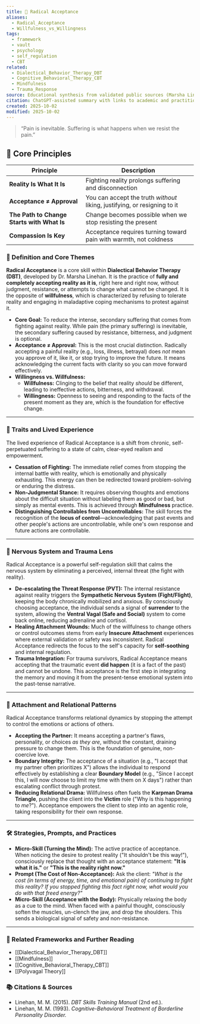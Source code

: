```yaml
---
title: 🧘 Radical Acceptance
aliases:
  - Radical_Acceptance
  - Willfulness_vs_Willingness
tags:
  - framework
  - vault
  - psychology
  - self_regulation
  - CBT
related:
  - Dialectical_Behavior_Therapy_DBT
  - Cognitive_Behavioral_Therapy_CBT
  - Mindfulness
  - Trauma_Response
source: Educational synthesis from validated public sources (Marsha Linehan's model)
citation: ChatGPT-assisted summary with links to academic and practitioner materials
created: 2025-10-02
modified: 2025-10-02
---
```


<!-- @format -->

> “Pain is inevitable. Suffering is what happens when we resist the pain.”

## 🧠 Core Principles

| Principle                                  | Description                                                               |
| ------------------------------------------ | ------------------------------------------------------------------------- |
| **Reality Is What It Is**                  | Fighting reality prolongs suffering and disconnection                     |
| **Acceptance ≠ Approval**                  | You can accept the truth _without_ liking, justifying, or resigning to it |
| **The Path to Change Starts with What Is** | Change becomes possible when we stop resisting the present                |
| **Compassion Is Key**                      | Acceptance requires turning toward pain with warmth, not coldness         |

### 🧩 Definition and Core Themes

**Radical Acceptance** is a core skill within **Dialectical Behavior Therapy (DBT)**,
developed by Dr. Marsha Linehan. It is the practice of **fully and completely accepting
reality as it is**, right here and right now, without judgment, resistance, or attempts
to change what cannot be changed. It is the opposite of **willfulness**, which is
characterized by refusing to tolerate reality and engaging in maladaptive coping
mechanisms to protest against it.

- **Core Goal:** To reduce the intense, secondary suffering that comes from fighting
  against reality. While pain (the primary suffering) is inevitable, the secondary
  suffering caused by resistance, bitterness, and judgment is optional.
- **Acceptance $\neq$ Approval:** This is the most crucial distinction. Radically
  accepting a painful reality (e.g., loss, illness, betrayal) does _not_ mean you
  approve of it, like it, or stop trying to improve the future. It means acknowledging
  the current facts with clarity so you can move forward effectively.
- **Willingness vs. Willfulness:**
    - **Willfulness:** Clinging to the belief that reality _should_ be different, leading
    to ineffective actions, bitterness, and withdrawal.
    - **Willingness:** Openness to seeing and responding to the facts of the present
    moment as they are, which is the foundation for effective change.

---

### 🌿 Traits and Lived Experience

The lived experience of Radical Acceptance is a shift from chronic, self-perpetuated
suffering to a state of calm, clear-eyed realism and empowerment.

- **Cessation of Fighting:** The immediate relief comes from stopping the internal
  battle with reality, which is emotionally and physically exhausting. This energy can
  then be redirected toward problem-solving or enduring the distress.
- **Non-Judgmental Stance:** It requires observing thoughts and emotions about the
  difficult situation without labeling them as good or bad, but simply as mental events.
  This is achieved through **Mindfulness** practice.
- **Distinguishing Controllables from Uncontrollables:** The skill forces the
  recognition of the **locus of control**—acknowledging that past events and other
  people's actions are uncontrollable, while one's own response and future actions are
  controllable.

---

### 🧠 Nervous System and Trauma Lens

Radical Acceptance is a powerful self-regulation skill that calms the nervous system by
eliminating a perceived, internal threat (the fight with reality).

- **De-escalating the Threat Response (PVT):** The internal resistance against reality
  triggers the **Sympathetic Nervous System (Fight/Flight)**, keeping the body
  chronically mobilized and anxious. By consciously choosing acceptance, the individual
  sends a signal of **surrender** to the system, allowing the **Ventral Vagal (Safe and
  Social)** system to come back online, reducing adrenaline and cortisol.
- **Healing Attachment Wounds:** Much of the willfulness to change others or control
  outcomes stems from early **Insecure Attachment** experiences where external
  validation or safety was inconsistent. Radical Acceptance redirects the focus to the
  self's capacity for **self-soothing** and internal regulation.
- **Trauma Integration:** For trauma survivors, Radical Acceptance means accepting that
  the traumatic event **did happen** (it is a fact of the past) and cannot be undone.
  This acceptance is the first step in integrating the memory and moving it from the
  present-tense emotional system into the past-tense narrative.

---

### 💞 Attachment and Relational Patterns

Radical Acceptance transforms relational dynamics by stopping the attempt to control the
emotions or actions of others.

- **Accepting the Partner:** It means accepting a partner's flaws, personality, or
  choices _as they are_, without the constant, draining pressure to change them. This is
  the foundation of genuine, non-coercive love.
- **Boundary Integrity:** The acceptance of a situation (e.g., "I accept that my partner
  often prioritizes X") allows the individual to respond effectively by establishing a
  clear **Boundary Model** (e.g., "Since I accept this, I will now choose to limit my
  time with them on X days") rather than escalating conflict through protest.
- **Reducing Relational Drama:** Willfulness often fuels the **Karpman Drama Triangle**,
  pushing the client into the **Victim** role ("Why is this happening to _me_?").
  Acceptance empowers the client to step into an agentic role, taking responsibility for
  their own response.

---

### 🛠️ Strategies, Prompts, and Practices

- **Micro-Skill (Turning the Mind):** The active practice of acceptance. When noticing
  the desire to protest reality ("It shouldn't be this way!"), consciously replace that
  thought with an acceptance statement: **"It is what it is."** or **"This is the
  reality right now."**
- **Prompt (The Cost of Non-Acceptance):** Ask the client: _"What is the cost (in terms
  of energy, time, and emotional pain) of continuing to fight this reality? If you
  stopped fighting this fact right now, what would you do with that freed energy?"_
- **Micro-Skill (Acceptance with the Body):** Physically relaxing the body as a cue to
  the mind. When faced with a painful thought, consciously soften the muscles, un-clench
  the jaw, and drop the shoulders. This sends a biological signal of safety and
  non-resistance.

---

### 🔗 Related Frameworks and Further Reading

- [[Dialectical_Behavior_Therapy_DBT]]
- [[Mindfulness]]
- [[Cognitive_Behavioral_Therapy_CBT]]
- [[Polyvagal Theory]]

### 📚 Citations & Sources

- Linehan, M. M. (2015). _DBT Skills Training Manual_ (2nd ed.).
- Linehan, M. M. (1993). _Cognitive-Behavioral Treatment of Borderline Personality
  Disorder._
